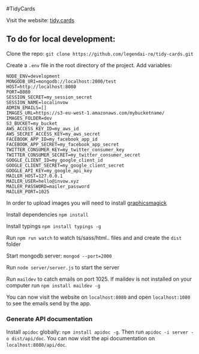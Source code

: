 #TidyCards

Visit the website: [tidy.cards](http://www.tidy.cards)

## To do for local development:

Clone the repo: `git clone https://github.com/legendai-re/tidy-cards.git`

Create a `.env` file in the root directory of the project. Add
variables:

```
NODE_ENV=development
MONGODB_URI=mongodb://localhost:2000/test
HOST=http://localhost:8080
PORT=8080
SESSION_SECRET=my_session_secret
SESSION_NAME=localinvow
ADMIN_EMAILS=[]
IMAGES_URL=https://s3-eu-west-1.amazonaws.com/mybucketname/
IMAGES_FOLDER=dev
S3_BUCKET=my_bucket
AWS_ACCESS_KEY_ID=my_aws_id
AWS_SECRET_ACCESS_KEY=my_aws_secret
FACEBOOK_APP_ID=my_facebook_app_id
FACEBOOK_APP_SECRET=my_facebook_app_secret
TWITTER_CONSUMER_KEY=my_twitter_consumer_key
TWITTER_CONSUMER_SECRET=my_twitter_consumer_secret
GOOGLE_CLIENT_ID=my_google_client_id
GOOGLE_CLIENT_SECRET=my_google_client_secret
GOOGLE_API_KEY=my_google_api_key
MAILER_HOST=127.0.0.1
MAILER_USER=hello@invow.xyz
MAILER_PASSWORD=mailer_password
MAILER_PORT=1025
```

In order to upload images you will need to install [graphicsmagick](http://www.graphicsmagick.org/)

Install dependencies `npm install`

Install typings `npm install typings -g`

Run `npm run watch` to watch ts/sass/html.. files and and create the `dist` folder

Start mongodb server: `mongod --port=2000`

Run `node server/server.js` to start the server

Run `maildev` to catch emails on port 1025. If maildev is not installed on your computer run `npm install maildev -g`

You can now visit the website on `localhost:8080` and open `localhost:1080` to see the emails send by the app.

### Generate API documentation

Install `apidoc` globally: `npm install apidoc -g`. Then run `apidoc -i server -o dist/api/doc`. You can now visit the api documentation on `localhost:8080/api/doc`.
